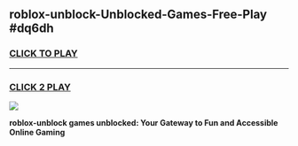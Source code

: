 
## roblox-unblock-Unblocked-Games-Free-Play #dq6dh
<h3>
<a href="https://us.freeplayer.one?title=roblox-unblock&ref=9M">CLICK TO PLAY</a></h3>
<hr>

<h3>
<a href="https://us.freeplayer.one?title=roblox-unblock&ref=9M">CLICK 2 PLAY</a>
  
</h3>

<a href="https://us.freeplayer.one?title=roblox-unblock&ref=9M"><img src="https://clearcache.store/games.png"></a>


**roblox-unblock games unblocked: Your Gateway to Fun and Accessible Online Gaming**
